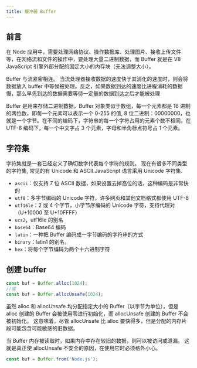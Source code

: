 ```yaml
---
title: 缓冲器 Buffer
---
```


## 前言

在 Node 应用中，需要处理网络协议、操作数据库、处理图片、接收上传文件等，在网络流和文件的操作中，要处理大量二进制数据，而 Buffer 就是在 V8 JavaScript 引擎外部分配的固定大小的内存块（无法调整大小）。

Buffer 与流紧密相连。 当流处理器接收数据的速度快于其消化的速度时，则会将数据放入 buffer 中等候被处理。反之，如果数据到达的速度比进程消耗的数据慢，那么早先到达的数据需要等待一定量的数据到达之后才能被处理

Buffer 是用来存储二进制数据，Buffer 对象类似于数组，每一个元素都是 16 进制的两位数，即每一个元素可以表示一个 0-255 的值, 8 位二进制：00000000，也就是一个字节。在不同的编码下，字符串的每一个字符占用的元素个数不相同，在 UTF-8 编码下，每一个中文字占 3 个元素，字母和半角标点符号占 1 个元素。

## 字符集

字符集就是一套已经定义了确切数字代表每个字符的规则。 现在有很多不同类型的字符集, 常见的有 Unicode 和 ASCII.JavaScript 语言采用 Unicode 字符集.

- `ascii`：仅支持 7 位 ASCII 数据，如果设置去掉高位的话，这种编码是非常快的
- `utf8`：多字节编码的 Unicode 字符，许多网页和其他文档格式都使用 UTF-8
- `utf16le`：2 或 4 个字节，小字节序编码的 Unicode 字符，支持代理对（U+10000 至 U+10FFFF）
- `ucs2`，utf16le 的别名
- `base64`：Base64 编码
- `latin`：一种把 Buffer 编码成一字节编码的字符串的方式
- `binary`：latin1 的别名，
- `hex`：将每个字节编码为两个十六进制字符

## 创建 buffer

```js
const buf = Buffer.alloc(1024);
//或
const buf = Buffer.allocUnsafe(1024);
```

虽然 alloc 和 allocUnsafe 均分配指定大小的 Buffer（以字节为单位），但是 alloc 创建的 Buffer 会被使用零进行初始化，而 allocUnsafe 创建的 Buffer 不会被初始化。 这意味着，尽管 allocUnsafe 比 alloc 要快得多，但是分配的内存片段可能包含可能敏感的旧数据。

当 Buffer 内存被读取时，如果内存中存在较旧的数据，则可以被访问或泄漏。 这就是真正使 allocUnsafe 不安全的原因，在使用它时必须格外小心。

```js
const buf = Buffer.from('Node.js');
```
